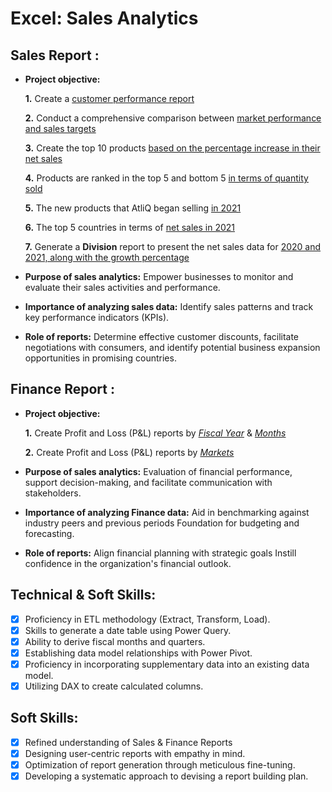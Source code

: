 # Excel: Sales Analytics

## Sales Report :


- **Project objective:** 

    **1.** Create a [customer performance report](https://github.com/BoniBoban/Excel-Sales-Analytics/blob/main/Customer%20Performance%20Report.pdf)

    **2.** Conduct a comprehensive comparison between [market performance and sales targets](https://github.com/BoniBoban/Excel-Sales-Analytics/blob/main/Market%20Performance%20vs%20Target%20Report.pdf)
  
   **3.** Create the top 10 products [based on the percentage increase in their net sales](https://github.com/BoniBoban/Excel-Sales-Analytics/blob/main/Top_10_products.pdf)
  
   **4.** Products are ranked in the top 5 and bottom 5 [in terms of quantity sold](https://github.com/BoniBoban/Excel-Sales-Analytics/blob/main/Top_bottom_5_products.pdf)
  
   **5.** The new products that AtliQ began selling [in 2021](https://github.com/BoniBoban/Excel-Sales-Analytics/blob/main/New_products.pdf)

   **6.** The top 5 countries in terms of [net sales in 2021](https://github.com/BoniBoban/Excel-Sales-Analytics/blob/main/Top_5_countries.pdf)

   **7.** Generate a **Division** report to present the net sales data for [2020 and 2021, along with the growth percentage](https://github.com/BoniBoban/Excel-Sales-Analytics/blob/main/Divison_level_report.pdf)
  
- **Purpose of sales analytics:** Empower businesses to monitor and evaluate their sales activities and performance.

- **Importance of analyzing sales data:** Identify sales patterns and track key performance indicators (KPIs).

- **Role of reports:** Determine effective customer discounts, facilitate negotiations with consumers, and identify potential business expansion opportunities in promising countries.


## Finance Report :

- **Project objective:** 

    **1.** Create Profit and Loss (P&L) reports by _[Fiscal Year](https://github.com/BoniBoban/Excel-Sales-Analytics/blob/main/P%26L%20Statement%20by%20Fiscal%20Year.pdf)_ & _[Months](https://github.com/BoniBoban/Excel-Sales-Analytics/blob/main/P%26L%20Statement%20by%20Months.pdf)_

   **2.** Create Profit and Loss (P&L) reports by _[Markets](https://github.com/BoniBoban/Excel-Sales-Analytics/blob/main/P%26L%20Statement%20by%20Markets.pdf)_

- **Purpose of sales analytics:** Evaluation of financial performance, support decision-making, and facilitate communication with stakeholders.

- **Importance of analyzing Finance data:** Aid in benchmarking against industry peers and previous periods Foundation for budgeting and forecasting.

- **Role of reports:** Align financial planning with strategic goals Instill confidence in the organization's financial outlook.


## Technical & Soft Skills:
- [x]	Proficiency in ETL methodology (Extract, Transform, Load).
- [x]	Skills to generate a date table using Power Query.
- [x]	Ability to derive fiscal months and quarters.
- [x]	Establishing data model relationships with Power Pivot.
- [x]	Proficiency in incorporating supplementary data into an existing data model.
- [x]	Utilizing DAX to create calculated columns.

## Soft Skills:
- [x]	Refined understanding of Sales & Finance Reports
- [x]	Designing user-centric reports with empathy in mind.
- [x]	Optimization of report generation through meticulous fine-tuning.
- [x]	Developing a systematic approach to devising a report building plan.
